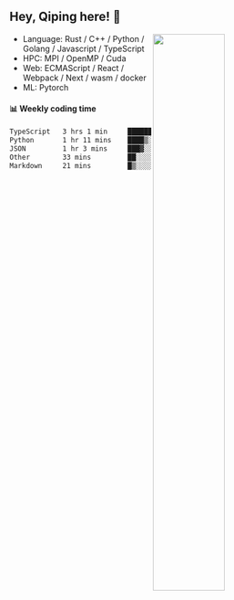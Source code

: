 

## Hey, Qiping here! :wave:

[<img align="right" width="50%" src="https://github-readme-stats.vercel.app/api?username=ppppqp&theme=dark&show_icons=true">](https://metrics.lecoq.io/ppppqp?template=classic)



-   Language: Rust / C++ / Python / Golang / Javascript / TypeScript
-   HPC: MPI / OpenMP / Cuda
-   Web: ECMAScript / React / Webpack / Next / wasm / docker
-   ML: Pytorch



#### :bar_chart: Weekly coding time

<!--START_SECTION:waka-->

```txt
TypeScript   3 hrs 1 min     ██████████▓░░░░░░░░░░░░░░   43.14 %
Python       1 hr 11 mins    ████▒░░░░░░░░░░░░░░░░░░░░   16.95 %
JSON         1 hr 3 mins     ███▓░░░░░░░░░░░░░░░░░░░░░   15.16 %
Other        33 mins         ██░░░░░░░░░░░░░░░░░░░░░░░   08.01 %
Markdown     21 mins         █▒░░░░░░░░░░░░░░░░░░░░░░░   05.06 %
```

<!--END_SECTION:waka-->
